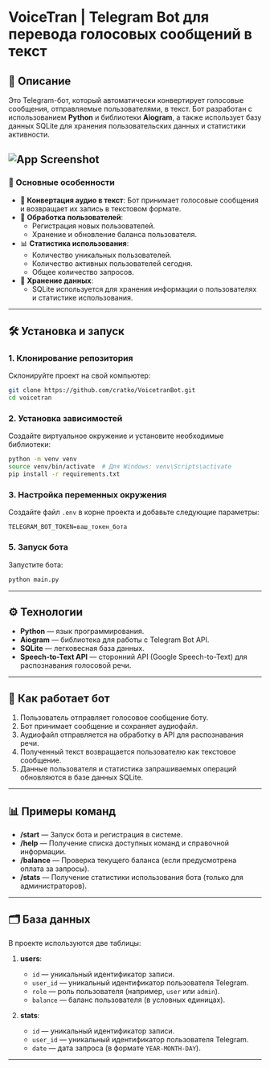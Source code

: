 # VoiceTran | Telegram Bot для перевода голосовых сообщений в текст

## 📖 Описание

Это Telegram-бот, который автоматически конвертирует голосовые сообщения, отправляемые пользователями, в текст. Бот разработан с использованием **Python** и библиотеки **Aiogram**, а также использует базу данных SQLite для хранения пользовательских данных и статистики активности.

![App Screenshot](https://picloud.cc/images/8c3b628c40c96ecd6d09f7ed075bfa52.png)
---

### 🔧 Основные особенности

- 🚀 **Конвертация аудио в текст**: Бот принимает голосовые сообщения и возвращает их запись в текстовом формате.
- 👥 **Обработка пользователей**:
  - Регистрация новых пользователей.
  - Хранение и обновление баланса пользователя.
- 📊 **Статистика использования**:
  - Количество уникальных пользователей.
  - Количество активных пользователей сегодня.
  - Общее количество запросов.
- 💾 **Хранение данных**:
  - SQLite используется для хранения информации о пользователях и статистике использования.

---

## 🛠️ Установка и запуск

### 1. Клонирование репозитория
Склонируйте проект на свой компьютер:
```bash
git clone https://github.com/cratko/VoicetranBot.git
cd voicetran
```

### 2. Установка зависимостей
Создайте виртуальное окружение и установите необходимые библиотеки:
```bash
python -m venv venv
source venv/bin/activate  # Для Windows: venv\Scripts\activate
pip install -r requirements.txt
```

### 3. Настройка переменных окружения
Создайте файл `.env` в корне проекта и добавьте следующие параметры:
```env
TELEGRAM_BOT_TOKEN=ваш_токен_бота
```


### 5. Запуск бота
Запустите бота:
```bash
python main.py
```

---

## ⚙️ Технологии

- **Python** — язык программирования.
- **Aiogram** — библиотека для работы с Telegram Bot API.
- **SQLite** — легковесная база данных.
- **Speech-to-Text API** — сторонний API (Google Speech-to-Text) для распознавания голосовой речи.

---

## 🚀 Как работает бот

1. Пользователь отправляет голосовое сообщение боту.
2. Бот принимает сообщение и сохраняет аудиофайл.
3. Аудиофайл отправляется на обработку в API для распознавания речи.
4. Полученный текст возвращается пользователю как текстовое сообщение.
5. Данные пользователя и статистика запрашиваемых операций обновляются в базе данных SQLite.

---

## 📊 Примеры команд

- **/start** — Запуск бота и регистрация в системе.
- **/help** — Получение списка доступных команд и справочной информации.
- **/balance** — Проверка текущего баланса (если предусмотрена оплата за запросы).
- **/stats** — Получение статистики использования бота (только для администраторов).

---

## 🗂️ База данных

В проекте используются две таблицы:

1. **users**:
   - `id` — уникальный идентификатор записи.
   - `user_id` — уникальный идентификатор пользователя Telegram.
   - `role` — роль пользователя (например, `user` или `admin`).
   - `balance` — баланс пользователя (в условных единицах).

2. **stats**:
   - `id` — уникальный идентификатор записи.
   - `user_id` — уникальный идентификатор пользователя Telegram.
   - `date` — дата запроса (в формате `YEAR-MONTH-DAY`).

---

